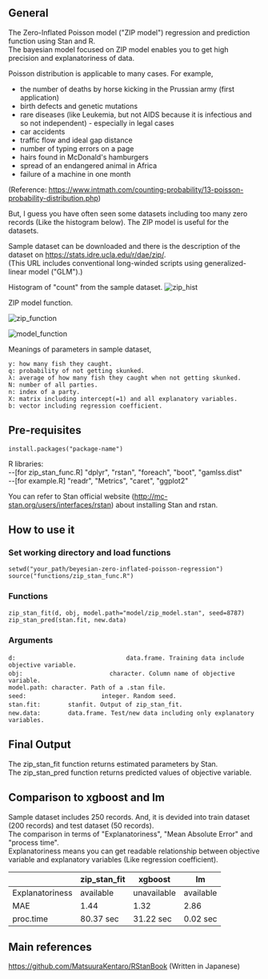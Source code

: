 ## General

The Zero-Inflated Poisson model ("ZIP model") regression and prediction function using Stan and R.  
The bayesian model focused on ZIP model enables you to get high precision and explanatoriness of data.

Poisson distribution is applicable to many cases. For example,  
- the number of deaths by horse kicking in the Prussian army (first application)
- birth defects and genetic mutations
- rare diseases (like Leukemia, but not AIDS because it is infectious and so not independent) - especially in legal cases
- car accidents
- traffic flow and ideal gap distance
- number of typing errors on a page
- hairs found in McDonald's hamburgers
- spread of an endangered animal in Africa
- failure of a machine in one month 

(Reference: https://www.intmath.com/counting-probability/13-poisson-probability-distribution.php)

But, I guess you have often seen some datasets including too many zero records (Like the histogram below).
The ZIP model is useful for the datasets.

Sample dataset can be downloaded and there is the description of the dataset on https://stats.idre.ucla.edu/r/dae/zip/.  
(This URL includes conventional long-winded scripts using generalized-linear model ("GLM").)

Histogram of "count" from the sample dataset.
![zip_hist](https://github.com/s-87date/zero_inflated_poisson_stan/tree/master/images/zip_hist.png)

ZIP model function.

![zip_function](https://github.com/s-87date/zero_inflated_poisson_stan/tree/master/images/ZIP_function.png)

![model_function](https://github.com/s-87date/zero_inflated_poisson_stan/tree/master/images/model_function.png)

Meanings of parameters in sample dataset,
```
y: how many fish they caught.  
q: probability of not getting skunked.  
λ: average of how many fish they caught when not getting skunked.  
N: number of all parties.  
n: index of a party.  
X: matrix including intercept(=1) and all explanatory variables.  
b: vector including regression coefficient.  
```

## Pre-requisites
```
install.packages("package-name")
```
R libraries:  
--[for zip_stan_func.R] "dplyr", "rstan", "foreach", "boot", "gamlss.dist"  
--[for example.R] "readr", "Metrics", "caret", "ggplot2"  

You can refer to Stan official website (http://mc-stan.org/users/interfaces/rstan) about installing Stan and rstan.

## How to use it

### Set working directory and load functions
```
setwd("your_path/beyesian-zero-inflated-poisson-regression")
source("functions/zip_stan_func.R")
```
### Functions 
```
zip_stan_fit(d, obj, model.path="model/zip_model.stan", seed=8787)
zip_stan_pred(stan.fit, new.data)
```
### Arguments
```
d: 　　　　　　　　　　　　　　　　　　data.frame. Training data include objective variable.
obj: 　　　　　　　　　　　　　　character. Column name of objective variable.
model.path: character. Path of a .stan file.
seed: 　　　　　　　　　　　　integer. Random seed.
stan.fit: 　　　　stanfit. Output of zip_stan_fit.
new.data: 　　　　data.frame. Test/new data including only explanatory variables.
```

## Final Output

The zip_stan_fit function returns estimated parameters by Stan.  
The zip_stan_pred function returns predicted values of objective variable.  

## Comparison to xgboost and lm

Sample dataset includes 250 records. And, it is devided into train dataset (200 records) and test dataset (50 records).  
The comparison in terms of "Explanatoriness", "Mean Absolute Error" and "process time".  
Explanatoriness means you can get readable relationship between objective variable and explanatory variables (Like regression coefficient).

| | zip_stan_fit | xgboost | lm |
----|----|----|----
| Explanatoriness | available | unavailable | available |
| MAE | 1.44 | 1.32 | 2.86 |
| proc.time | 80.37 sec | 31.22 sec | 0.02 sec |

## Main references
https://github.com/MatsuuraKentaro/RStanBook
(Written in Japanese)